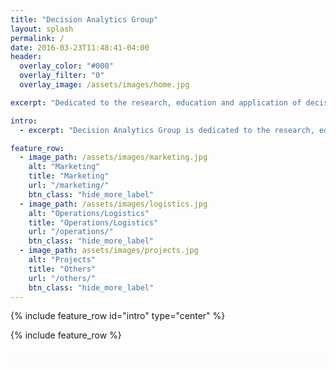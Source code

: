 ```yaml
---
title: "Decision Analytics Group"
layout: splash
permalink: /
date: 2016-03-23T11:48:41-04:00
header:
  overlay_color: "#000"
  overlay_filter: "0"
  overlay_image: /assets/images/home.jpg

excerpt: "Dedicated to the research, education and application of decision analytics"

intro: 
  - excerpt: "Decision Analytics Group is dedicated to the research, education and application of decision analytics. We integrate the knowledge and techniques from optimization, statistics, and machine learning and develop models, methodologies and algorithms to support data-based decision-making."

feature_row:
  - image_path: /assets/images/marketing.jpg
    alt: "Marketing"
    title: "Marketing"
    url: "/marketing/"
    btn_class: "hide_more_label"
  - image_path: /assets/images/logistics.jpg
    alt: "Operations/Logistics"
    title: "Operations/Logistics"
    url: "/operations/"
    btn_class: "hide_more_label"
  - image_path: assets/images/projects.jpg
    alt: "Projects"
    title: "Others"
    url: "/others/"
    btn_class: "hide_more_label"
---
```


{% include feature_row id="intro" type="center" %}

{% include feature_row %}


<div style="margin: 30px 0; border-bottom: 1px solid #f2f3f3; height: 1px"></div>

